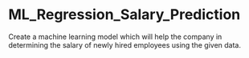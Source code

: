 # ML_Regression_Salary_Prediction
Create a machine learning model which will help the company in determining the salary of newly hired employees using the given data.
